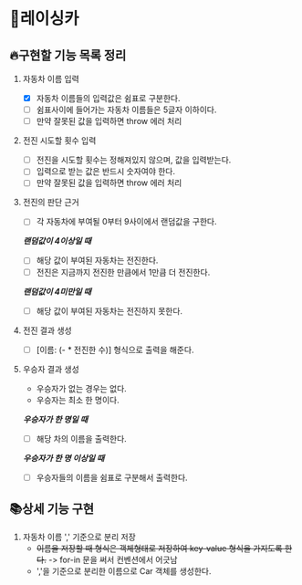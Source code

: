 # 🚗레이싱카 
## 🔥구현할 기능 목록 정리

1. 자동차 이름 입력
    - [x] 자동차 이름들의 입력값은 쉼표로 구분한다.
    - [ ] 쉼표사이에 들어가는 자동차 이름들은 5글자 이하이다.
    - [ ] 만약 잘못된 값을 입력하면 throw 에러 처리

2. 전진 시도할 횟수 입력
    - [ ] 전진을 시도할 횟수는 정해져있지 않으며, 값을 입력받는다.
    - [ ] 입력으로 받는 값은 반드시 숫자여야 한다.
    - [ ] 만약 잘못된 값을 입력하면 throw 에러 처리

3. 전진의 판단 근거
    - [ ] 각 자동차에 부여될 0부터 9사이에서 랜덤값을 구한다.

    __*랜덤값이 4이상일 때*__
    - [ ] 해당 값이 부여된 자동차는 전진한다.
    - [ ] 전진은 지금까지 전진한 만큼에서 1만큼 더 전진한다.
    
    __*랜덤값이 4미만일 때*__
    - [ ] 해당 값이 부여된 자동차는 전진하지 못한다.

4. 전진 결과 생성
    - [ ] [이름: (- * 전진한 수)] 형식으로 출력을 해준다.

5. 우승자 결과 생성
    - 우승자가 없는 경우는 없다.
    - 우승자는 최소 한 명이다.

    __*우승자가 한 명일 때*__
    - [ ] 해당 차의 이름을 출력한다.
    
    __*우승자가 한 명 이상일 때*__
    - [ ] 우승자들의 이름을 쉼표로 구분해서 출력한다.


## 📚상세 기능 구현

1. 자동차 이름 ',' 기준으로 분리 저장
    - ~~이름을 저장할 때 형식은 객체형태로 저장하여 key-value 형식을 가지도록 한다.~~ -> for-in 문을 써서 컨벤션에서 어긋남
    - ','을 기준으로 분리한 이름으로 Car 객체를 생성한다.